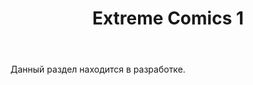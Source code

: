 ﻿---
layout: post-ea

title: Extreme Comics 1
meta: Extreme Comics 1
order: 1

category: comics

lang: cn
ref: first_comics
---

Данный раздел находится в разработке.

